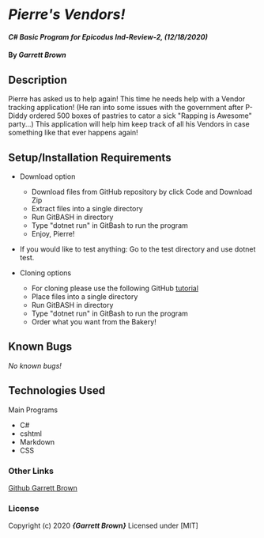 # _Pierre's Vendors!_

#### _C# Basic Program for Epicodus Ind-Review-2, (12/18/2020)_

#### By _**Garrett Brown**_

## Description

Pierre has asked us to help again! This time he needs help with a Vendor tracking application! (He  ran into some issues with the government after P-Diddy ordered 500 boxes of pastries to cator a sick "Rapping is Awesome" party...) This application will help him keep track of all his Vendors in case something like that ever happens again!

## Setup/Installation Requirements

* Download option
  * Download files from GitHub repository by click Code and Download Zip
  * Extract files into a single directory 
  * Run GitBASH in directory
  * Type "dotnet run" in GitBash to run the program
  * Enjoy, Pierre!

* If you would like to test anything: Go to the test directory and use dotnet test.

* Cloning options
  * For cloning please use the following GitHub [tutorial](https://docs.github.com/en/enterprise/2.16/user/github/creating-cloning-and-archiving-repositories/cloning-a-repository)
  * Place files into a single directory 
  * Run GitBASH in directory
  * Type "dotnet run" in GitBash to run the program
  * Order what you want from the Bakery!

## Known Bugs
_No known bugs!_

## Technologies Used

Main Programs
* C#
* cshtml
* Markdown
* CSS

### Other Links
[Github Garrett Brown](https://github.com/GarrettBrown-dev)


### License

Copyright (c) 2020 **_{Garrett Brown}_**
Licensed under [MIT]